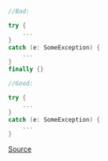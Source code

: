 ```kotlin
//Bad:

try {
    ...
}
catch (e: SomeException) {
    ...
}
finally {}

//Good:

try {
    ...
}
catch (e: SomeException) {
    ...
}

```

[Source](https://github.com/arturbosch/detekt)